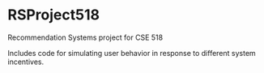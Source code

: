 # RSProject518

Recommendation Systems project for CSE 518

Includes code for simulating user behavior in response to different system incentives.
